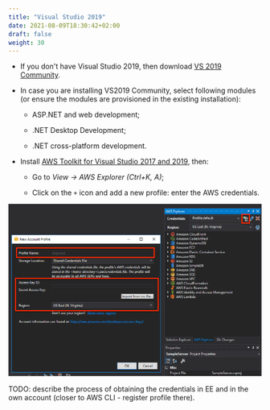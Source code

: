 ```yaml
---
title: "Visual Studio 2019"
date: 2021-08-09T18:30:42+02:00
draft: false
weight: 30
---
```


- If you don't have Visual Studio 2019, then download [VS 2019 Community](https://visualstudio.microsoft.com/vs/community/).

- In case you are installing VS2019 Community, select following modules (or ensure the modules are provisioned in the existing installation):

  - ASP.NET and web development;

  - .NET Desktop Development;

  - .NET cross-platform development.

- Install [AWS Toolkit for Visual Studio 2017 and 2019](https://marketplace.visualstudio.com/items?itemName=AmazonWebServices.AWSToolkitforVisualStudio2017), then:

  - Go to _View -> AWS Explorer (Ctrl+K, A)_;

  - Click on the `+` icon and add a new profile: enter the AWS credentials.

![AWS Extension](aws_vs_plugin.png)

  TODO: describe the process of obtaining the credentials in EE and in the own account (closer to AWS CLI - register profile there).

